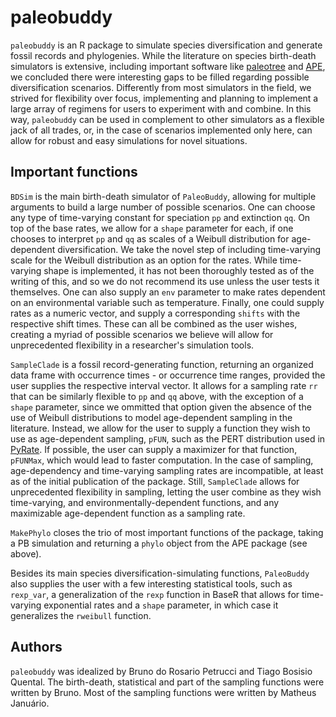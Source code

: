 # paleobuddy

`paleobuddy` is an R package to simulate species diversification and generate fossil records and phylogenies. While the literature on species birth-death simulators is extensive, including important software like [paleotree](https://github.com/dwbapst/paleotree) and [APE](https://github.com/cran/ape), we concluded there were interesting gaps to be filled regarding possible diversification scenarios. Differently from most simulators in the field, we strived for flexibility over focus, implementing and planning to implement a large array of regimens for users to experiment with and combine. In this way, `paleobuddy` can be used in complement to other simulators as a flexible jack of all trades, or, in the case of scenarios implemented only here, can allow for robust and easy simulations for novel situations.

## Important functions

`BDSim` is the main birth-death simulator of `PaleoBuddy`, allowing for multiple arguments to build a large number of possible scenarios. One can choose any type of time-varying constant for speciation `pp` and extinction `qq`. On top of the base rates, we allow for a `shape` parameter for each, if one chooses to interpret `pp` and `qq` as scales of a Weibull distribution for age-dependent diversification. We take the novel step of including time-varying scale for the Weibull distribution as an option for the rates. While time-varying shape is implemented, it has not been thoroughly tested as of the writing of this, and so we do not recommend its use unless the user tests it themselves. One can also supply an `env` parameter to make rates dependent on an environmental variable such as temperature. Finally, one could supply rates as a numeric vector, and supply a corresponding `shifts` with the respective shift times. These can all be combined as the user wishes, creating a myriad of possible scenarios we believe will allow for unprecedented flexibility in a researcher's simulation tools.

`SampleClade` is a fossil record-generating function, returning an organized data frame with occurrence times - or occurrence time ranges, provided the user supplies the respective interval vector. It allows for a sampling rate `rr` that can be similarly flexible to `pp` and `qq` above, with the exception of a `shape` parameter, since we ommitted that option given the absence of the use of Weibull distributions to model age-dependent sampling in the literature. Instead, we allow for the user to supply a function they wish to use as age-dependent sampling, `pFUN`, such as the PERT distribution used in [PyRate](https://github.com/dsilvestro/PyRate). If possible, the user can supply a maximizer for that function, `pFUNMax`, which would lead to faster computation. In the case of sampling, age-dependency and time-varying sampling rates are incompatible, at least as of the initial publication of the package. Still, `SampleClade` allows for unprecedented flexibility in sampling, letting the user combine as they wish time-varying, and environmentally-dependent functions, and any maximizable age-dependent function as a sampling rate.

`MakePhylo` closes the trio of most important functions of the package, taking a PB simulation and returning a `phylo` object from the APE package (see above).

Besides its main species diversification-simulating functions, `PaleoBuddy` also supplies the user with a few interesting statistical tools, such as `rexp_var`, a generalization of the `rexp` function in BaseR that allows for time-varying exponential rates and a `shape` parameter, in which case it generalizes the `rweibull` function.

## Authors

`paleobuddy` was idealized by Bruno do Rosario Petrucci and Tiago Bosisio Quental. The birth-death, statistical and part of the sampling functions were written by Bruno. Most of the sampling functions were written by Matheus Januário.
